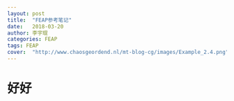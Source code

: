 ```yaml
---
layout: post
title:  "FEAP参考笔记"
date:   2018-03-20
author: 李宇琨
categories: FEAP
tags: FEAP
cover:  "http://www.chaosgeordend.nl/mt-blog-cg/images/Example_2.4.png"
---
```


# 好好
